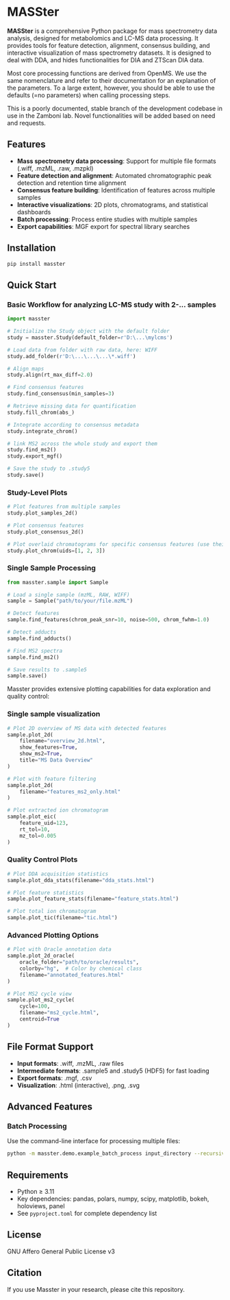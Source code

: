 # MASSter

**MASSter** is a comprehensive Python package for mass spectrometry data analysis, designed for metabolomics and LC-MS data processing. It provides tools for feature detection, alignment, consensus building, and interactive visualization of mass spectrometry datasets. It is designed to deal with DDA, and hides functionalities for DIA and ZTScan DIA data. 

Most core processing functions are derived from OpenMS. We use the same nomenclature and refer to their documentation for an explanation of the parameters. To a large extent, however, you should be able to use the defaults (=no parameters) when calling processing steps.

This is a poorly documented, stable branch of the development codebase in use in the Zamboni lab. Novel functionalities will be added based on need and requests.

## Features

- **Mass spectrometry data processing**: Support for multiple file formats (.wiff, .mzML, .raw, .mzpkl)
- **Feature detection and alignment**: Automated chromatographic peak detection and retention time alignment
- **Consensus feature building**: Identification of features across multiple samples
- **Interactive visualizations**: 2D plots, chromatograms, and statistical dashboards
- **Batch processing**: Process entire studies with multiple samples
- **Export capabilities**: MGF export for spectral library searches

## Installation

```bash
pip install masster
```

## Quick Start

### Basic Workflow for analyzing LC-MS study with 2-... samples

```python
import masster

# Initialize the Study object with the default folder
study = masster.Study(default_folder=r'D:\...\mylcms')

# Load data from folder with raw data, here: WIFF
study.add_folder(r'D:\...\...\...\*.wiff')

# Align maps
study.align(rt_max_diff=2.0)

# Find consensus features
study.find_consensus(min_samples=3)

# Retrieve missing data for quantification
study.fill_chrom(abs_)

# Integrate according to consensus metadata
study.integrate_chrom()

# link MS2 across the whole study and export them
study.find_ms2()
study.export_mgf()

# Save the study to .study5
study.save()
```

### Study-Level Plots

```python
# Plot features from multiple samples
study.plot_samples_2d()

# Plot consensus features
study.plot_consensus_2d()

# Plot overlaid chromatograms for specific consensus features (use their uid)
study.plot_chrom(uids=[1, 2, 3])
```


### Single Sample Processing

```python
from masster.sample import Sample

# Load a single sample (mzML, RAW, WIFF)
sample = Sample("path/to/your/file.mzML")

# Detect features
sample.find_features(chrom_peak_snr=10, noise=500, chrom_fwhm=1.0)

# Detect adducts
sample.find_adducts()

# Find MS2 spectra
sample.find_ms2()

# Save results to .sample5
sample.save()
```

Masster provides extensive plotting capabilities for data exploration and quality control:

### Single sample visualization

```python
# Plot 2D overview of MS data with detected features
sample.plot_2d(
    filename="overview_2d.html",
    show_features=True,
    show_ms2=True,
    title="MS Data Overview"
)

# Plot with feature filtering
sample.plot_2d(
    filename="features_ms2_only.html"
)

# Plot extracted ion chromatogram
sample.plot_eic(
    feature_uid=123,
    rt_tol=10,
    mz_tol=0.005
)
```

### Quality Control Plots

```python
# Plot DDA acquisition statistics
sample.plot_dda_stats(filename="dda_stats.html")

# Plot feature statistics
sample.plot_feature_stats(filename="feature_stats.html")

# Plot total ion chromatogram
sample.plot_tic(filename="tic.html")
```

### Advanced Plotting Options

```python
# Plot with Oracle annotation data
sample.plot_2d_oracle(
    oracle_folder="path/to/oracle/results",
    colorby="hg",  # Color by chemical class
    filename="annotated_features.html"
)

# Plot MS2 cycle view
sample.plot_ms2_cycle(
    cycle=100,
    filename="ms2_cycle.html",
    centroid=True
)
```

## File Format Support

- **Input formats**: .wiff, .mzML, .raw files
- **Intermediate formats**: .sample5 and .study5 (HDF5) for fast loading
- **Export formats**: .mgf, .csv
- **Visualization**: .html (interactive), .png, .svg

## Advanced Features

### Batch Processing
Use the command-line interface for processing multiple files:

```bash
python -m masster.demo.example_batch_process input_directory --recursive --dest output_directory
```

## Requirements

- Python ≥ 3.11
- Key dependencies: pandas, polars, numpy, scipy, matplotlib, bokeh, holoviews, panel
- See `pyproject.toml` for complete dependency list

## License

GNU Affero General Public License v3

## Citation

If you use Masster in your research, please cite this repository.
